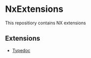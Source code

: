 # NxExtensions

This repositiory contains NX extensions

## Extensions

- [Typedoc](packages/typedoc/README.md)
